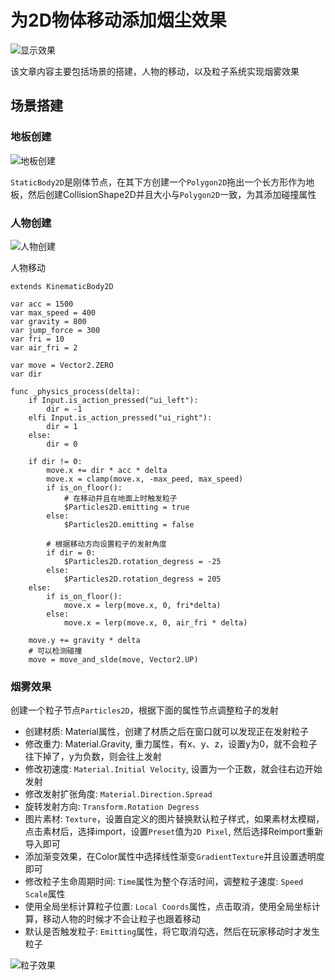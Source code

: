 # 为2D物体移动添加烟尘效果

<img alt="显示效果" src="https://cdn.ipfsscan.io/weibo/large/005ZoLfCgy1hqi5cdarnfj30he07yt94.jpg" data-id="20240608185822" />

该文章内容主要包括场景的搭建，人物的移动，以及粒子系统实现烟雾效果

## 场景搭建

### 地板创建

<img alt="地板创建" src="https://cdn.ipfsscan.io/weibo/large/005ZoLfCgy1hqi5clr6egj306s04y0t2.jpg" data-id="20240608185836" />

`StaticBody2D`是刚体节点，在其下方创建一个`Polygon2D`拖出一个长方形作为地板，然后创建CollisionShape2D并且大小与`Polygon2D`一致，为其添加碰撞属性

### 人物创建

<img alt="人物创建" src="https://cdn.ipfsscan.io/weibo/large/005ZoLfCgy1hqi5cz15unj306c03e74f.jpg" data-id="20240608185857" />

人物移动

```godot
extends KinematicBody2D

var acc = 1500
var max_speed = 400
var gravity = 800
var jump_force = 300
var fri = 10
var air_fri = 2

var move = Vector2.ZERO
var dir

func _physics_process(delta):
    if Input.is_action_pressed("ui_left"):
        dir = -1
    elfi Input.is_action_pressed("ui_right"):
        dir = 1
    else:
        dir = 0
    
    if dir != 0:
        move.x += dir * acc * delta
        move.x = clamp(move.x, -max_peed, max_speed)
        if is_on_floor():
            # 在移动并且在地面上时触发粒子
            $Particles2D.emitting = true
        else:
            $Particles2D.emitting = false
        
        # 根据移动方向设置粒子的发射角度
        if dir = 0:
            $Particles2D.rotation_degress = -25
        else:
            $Particles2D.rotation_degress = 205
    else:
        if is_on_floor():
            move.x = lerp(move.x, 0, fri*delta)
        else:
            move.x = lerp(move.x, 0, air_fri * delta)
    
    move.y += gravity * delta
    # 可以检测碰撞
    move = move_and_slde(move, Vector2.UP)
```

### 烟雾效果

创建一个粒子节点`Particles2D`，根据下面的属性节点调整粒子的发射

- 创建材质: Material属性，创建了材质之后在窗口就可以发现正在发射粒子
- 修改重力: Material.Gravity, 重力属性，有x、y、z，设置y为0，就不会粒子往下掉了，y为负数，则会往上发射
- 修改初速度: `Material.Initial Velocity`, 设置为一个正数，就会往右边开始发射
- 修改发射扩张角度: `Material.Direction.Spread`
- 旋转发射方向: `Transform.Rotation Degress`
- 图片素材: `Texture`，设置自定义的图片替换默认粒子样式，如果素材太模糊，点击素材后，选择import，设置`Preset`值为`2D Pixel`, 然后选择Reimport重新导入即可
- 添加渐变效果，在Color属性中选择线性渐变`GradientTexture`并且设置透明度即可
- 修改粒子生命周期时间: `Time`属性为整个存活时间，调整粒子速度: `Speed Scale`属性
- 使用全局坐标计算粒子位置: `Local Coords`属性，点击取消，使用全局坐标计算，移动人物的时候才不会让粒子也跟着移动
- 默认是否触发粒子: `Emitting`属性，将它取消勾选，然后在玩家移动时才发生粒子

<img alt="粒子效果" src="https://cdn.ipfsscan.io/weibo/large/005ZoLfCgy1hqi5d9cgabj30ei0d4mxv.jpg" data-id="20240608185913" />